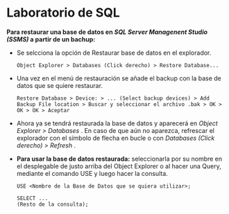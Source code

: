 # Laboratorio de SQL

__Para restaurar una base de datos en *SQL Server Managenent Studio (SSMS)* a partir de un bachup:__

- Se selcciona la opción de Restaurar base de datos en el explorador.

    ```Explorador de objetos de SSMS
    Object Explorer > Databases (Click derecho) > Restore Database...
    ```

- Una vez en el menú de restauración se añade el backup con la base de datos que se quiere restaurar.

    ```Ventana restaurar base de datos de SSMS
    Restore Database > Device: > ... (Select backup devices) > Add
    Backup File location > Buscar y seleccionar el archivo .bak > OK > OK > OK > Aceptar
    ```

- Ahora ya se tendrá restaurada la base de datos y aparecerá en *Object Explorer > Databases* . En caso de que aún no aparezca, refrescar el explorador con el símbolo de flecha en bucle o con *Databases (Click derecho) > Refresh* .

- __Para usar la base de datos restaurada:__ seleccionarla por su nombre en el desplegable de justo arriba del Object Explorer o al hacer una Query, mediante el comando USE y luego hacer la consulta.

    ```New Query de SSMS
    USE <Nombre de la Base de Datos que se quiera utilizar>;

    SELECT ...
    (Resto de la consulta);
    ```
